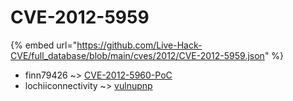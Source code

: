 # CVE-2012-5959
{% embed url="https://github.com/Live-Hack-CVE/full_database/blob/main/cves/2012/CVE-2012-5959.json" %}

* finn79426 ~> [CVE-2012-5960-PoC](https://www.alice-snow.ru/2012/database/cve-2012-5959/cve-2012-5960-poc-finn79426)
* lochiiconnectivity ~> [vulnupnp](https://www.alice-snow.ru/2012/database/cve-2012-5959/vulnupnp-lochiiconnectivity)